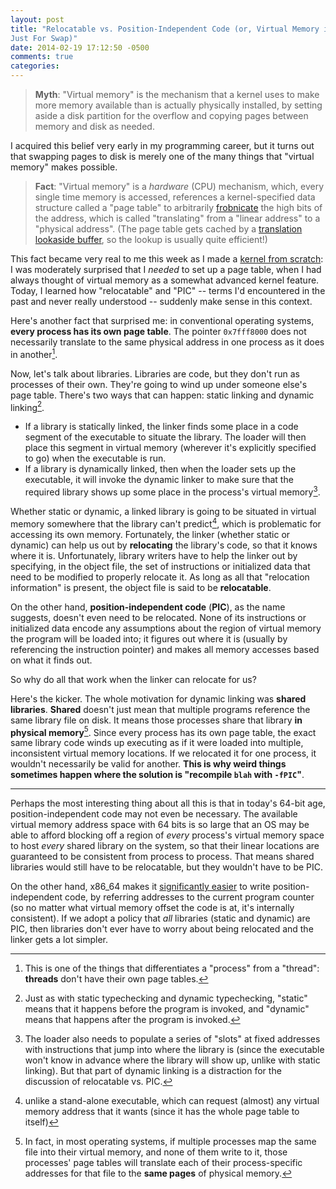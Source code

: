 ```yaml
---
layout: post
title: "Relocatable vs. Position-Independent Code (or, Virtual Memory isn't
Just For Swap)"
date: 2014-02-19 17:12:50 -0500
comments: true
categories: 
---
```


> **Myth**: "Virtual memory" is the mechanism that a kernel uses to make more
> memory available than is actually physically installed, by setting aside a
> disk partition for the overflow and copying pages between memory and disk as
> needed.

I acquired this belief very early in my programming career, but it turns out
that swapping pages to disk is merely one of the many things that "virtual
memory" makes possible.

> **Fact**: "Virtual memory" is a _hardware_ (CPU) mechanism, which, every
> single time memory is accessed, references a kernel-specified data structure
> called a "page table" to arbitrarily
> [frobnicate](http://www.catb.org/jargon/html/F/frobnicate.html) the high bits
> of the address, which is called "translating" from a "linear address" to a
> "physical address". (The page table gets cached by a [translation lookaside
> buffer](http://en.wikipedia.org/wiki/Translation_lookaside_buffer), so the
> lookup is usually quite efficient!)

This fact became very real to me this week as I made a [kernel from
scratch](/blog/2014/02/18/kernel-from-scratch/): I was moderately surprised
that I _needed_ to set up a page table, when I had always thought of virtual
memory as a somewhat advanced kernel feature. Today, I learned how "relocatable"
and "PIC" -- terms I'd encountered in the past and never really understood --
suddenly make sense in this context.  <!-- more -->

Here's another fact that surprised me: in conventional operating systems,
**every process has its own page table**. The pointer `0x7fff8000` does not
necessarily translate to the same physical address in one process as it does in
another[^1].

Now, let's talk about libraries. Libraries are code, but they don't run as
processes of their own. They're going to wind up under someone else's page
table. There's two ways that can happen: static linking and dynamic linking[^2].

 * If a library is statically linked, the linker finds some place in a code
segment of the executable to situate the library. The loader will then place
this segment in virtual memory (wherever it's explicitly specified to go) when
the executable is run.
 * If a library is dynamically
linked, then when the loader sets up the executable, it will invoke the dynamic
linker to make sure that the
required library shows up some place in the process's virtual memory[^3]. 

Whether static or dynamic, a linked library is going to be situated in virtual
memory somewhere that the library can't predict[^4], which is problematic for
accessing its own memory.  Fortunately, the linker (whether static or dynamic)
can help us out by **relocating** the library's code, so that it knows where it
is.  Unfortunately, library writers have to help the linker out by specifying,
in the object file, the set of instructions or initialized data that need to be
modified to properly relocate it. As long as all that "relocation information"
is present, the object file is said to be **relocatable**.

On the other hand, **position-independent code** (**PIC**), as the name
suggests, doesn't even need to be relocated. None of its instructions or
initialized data encode any assumptions about the region of virtual memory the
program will be loaded into; it figures out where it is (usually by referencing
the instruction pointer) and makes all memory accesses based on what it finds
out.

So why do all that work when the linker can relocate for us?

Here's the kicker. The whole motivation for dynamic linking was **shared
libraries**. **Shared** doesn't just mean that multiple programs reference the
same library file on disk. It means those processes share that library **in
physical memory**[^5].  Since every process has its own page table, the exact
same library code winds up executing as if it were loaded into multiple,
inconsistent virtual memory locations.  If we relocated it for one process, it
wouldn't necessarily be valid for another. **This is why weird things sometimes
happen where the solution is "recompile `blah` with `-fPIC`"**.

* * *

Perhaps the most interesting thing about all this is that in today's 64-bit age,
position-independent code may not even be necessary. The available virtual
memory address space with 64 bits is so large that an OS may be able to afford
blocking off a region of _every_ process's virtual memory space to host _every_
shared library on the system, so that their linear locations are guaranteed to
be consistent from process to process. That means shared libraries would still
have to be relocatable, but they wouldn't have to be PIC.

On the other hand, x86_64 makes it [significantly
easier](http://eli.thegreenplace.net/2011/11/11/position-independent-code-pic-in-shared-libraries-on-x64/)
to write position-independent code, by referring addresses to the current
program counter (so no matter what virtual memory offset the code is at, it's
internally consistent). If we adopt a policy that _all_ libraries (static and
dynamic) are PIC, then libraries don't ever have to worry about being relocated
and the linker gets a lot simpler.

[^1]: This is one of the things that differentiates a "process" from a "thread": **threads** don't have their own page tables.
[^2]: Just as with static typechecking and dynamic typechecking, "static" means that it happens before the program is invoked, and "dynamic" means that happens after the program is invoked.
[^3]: The loader also needs to populate a series of "slots" at fixed addresses with instructions that jump into where the library is (since the executable won't know in advance where the library will show up, unlike with static linking). But that part of dynamic linking is a distraction for the discussion of relocatable vs. PIC.
[^4]: unlike a stand-alone executable, which can request (almost) any virtual memory address that it wants (since it has the whole page table to itself)
[^5]: In fact, in most operating systems, if multiple processes map the same file into their virtual memory, and none of them write to it, those processes' page tables will translate each of their process-specific addresses for that file to the **same pages** of physical memory.
